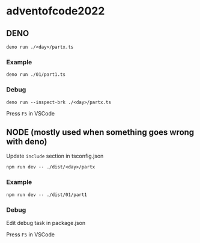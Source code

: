 # adventofcode2022

## DENO

```deno run ./<day>/partx.ts```

### Example

```deno run ./01/part1.ts```

### Debug

```deno run --inspect-brk ./<day>/partx.ts```

Press `F5` in VSCode

## NODE (mostly used when something goes wrong with deno)
Update `include` section in tsconfig.json

```npm run dev -- ./dist/<day>/partx```

### Example

```npm run dev -- ./dist/01/part1```

### Debug

Edit debug task in package.json

Press `F5` in VSCode
